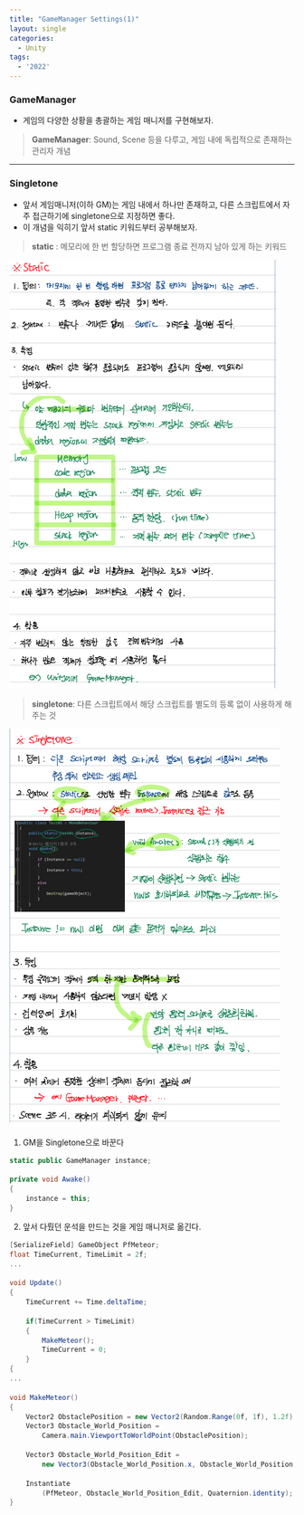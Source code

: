```yaml
---
title: "GameManager Settings(1)"
layout: single
categories:
  - Unity
tags:
  - '2022'
---
```


### GameManager
- 게임의 다양한 상황을 총괄하는 게임 매니저를 구현해보자.

> **GameManager**: Sound, Scene 등을 다루고, 게임 내에 독립적으로 존재하는 관리자 개념

---

### Singletone
- 앞서 게임매니저(이하 GM)는 게임 내에서 하나만 존재하고, 다른 스크립트에서 자주 접근하기에 singletone으로 지정하면 좋다.
- 이 개념을 익히기 앞서 static 키워드부터 공부해보자.

> **static** : 메모리에 한 번 할당하면 프로그램 종료 전까지 남아 있게 하는 키워드

![static](/assets/images/2022_static.png)

> **singletone**: 다른 스크립트에서 해당 스크립트를 별도의 등록 없이 사용하게 해주는 것

![singletone](/assets/images/2022_singletone.png)




1. GM을 Singletone으로 바꾼다

```csharp
static public GameManager instance;

private void Awake()
{
    instance = this;
}
```


2. 앞서 다뤘던 운석을 만드는 것을 게임 매니저로 옮긴다.

   

```csharp
[SerializeField] GameObject PfMeteor;
float TimeCurrent, TimeLimit = 2f;
...

void Update()
{
	TimeCurrent += Time.deltaTime;
	
	if(TimeCurrent > TimeLimit)
	{
		MakeMeteor();
		TimeCurrent = 0;
	}
{
...

void MakeMeteor()
{
    Vector2 ObstaclePosition = new Vector2(Random.Range(0f, 1f), 1.2f);
    Vector3 Obstacle_World_Position =
        Camera.main.ViewportToWorldPoint(ObstaclePosition);

    Vector3 Obstacle_World_Position_Edit =
        new Vector3(Obstacle_World_Position.x, Obstacle_World_Position.y, 0);

    Instantiate
        (PfMeteor, Obstacle_World_Position_Edit, Quaternion.identity);
}

```
